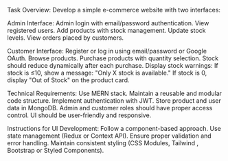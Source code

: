 Task Overview:
Develop a simple e-commerce website with two interfaces:

Admin Interface:
Admin login with email/password authentication.
View registered users.
Add products with stock management.
Update stock levels.
View orders placed by customers.


Customer Interface:
Register or log in using email/password or Google OAuth.
Browse products.
Purchase products with quantity selection.
Stock should reduce dynamically after each purchase.
Display stock warnings:
If stock is ≤10, show a message: "Only X stock is available."
If stock is 0, display "Out of Stock" on the product card.


Technical Requirements:
Use MERN stack.
Maintain a reusable and modular code structure.
Implement authentication with JWT.
Store product and user data in MongoDB.
Admin and customer roles should have proper access control.
UI should be user-friendly and responsive.

Instructions for UI Development:
Follow a component-based approach.
Use state management (Redux or Context API).
Ensure proper validation and error handling.
Maintain consistent styling (CSS Modules, Tailwind , Bootstrap or Styled Components).
